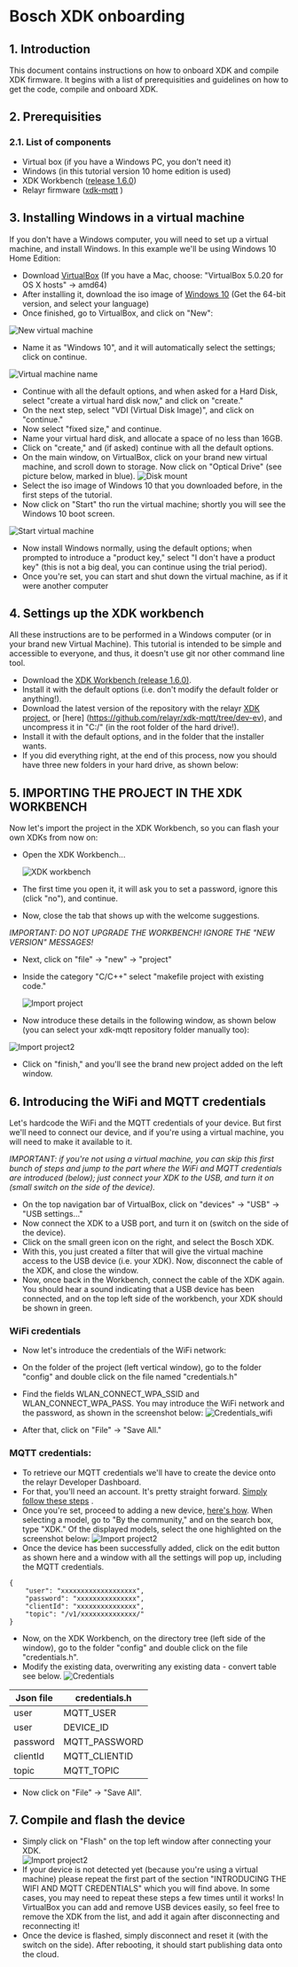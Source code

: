 # Bosch XDK onboarding 

## 1. Introduction

This document contains instructions on how to onboard XDK and compile XDK firmware.
It begins with a list of prerequisities and guidelines on how to get the code, compile and onboard XDK.

## 2. Prerequisities

### 2.1. List of components

 -  Virtual box (if you have a Windows PC, you don't need it)
 -  Windows (in this tutorial version 10 home edition is used)
 -  XDK Workbench ([release 1.6.0](http://xdk.bosch-connectivity.com/software-downloads)) 
 -  Relayr firmware ([xdk-mqtt](https://github.com/relayr/xdk-mqtt) )
 

## 3. Installing Windows in a virtual machine
If you don't have a Windows computer, you will need to set up a virtual machine, and install Windows. 
In this example we'll be using Windows 10 Home Edition:
 - Download [VirtualBox](https://www.virtualbox.org/wiki/Downloads)
 (If you have a Mac, choose: "VirtualBox 5.0.20 for OS X hosts" →  amd64)
 - After installing it, download the iso image of [Windows 10](https://www.microsoft.com/en-us/software-download/windows10ISO) (Get the 64-bit version, and select your language)
 - Once finished, go to VirtualBox, and click on "New":
 
 ![New virtual machine](assets/ScreenShot_2016-05-12_at_18.31.34.png)
 - Name it as "Windows 10", and it will automatically select the settings; click on continue.
 
 ![Virtual machine name](assets/ScreenShot_2016-05-12_at_19.06.28.png)
 
 - Continue with all the default options, and when asked for a Hard Disk, select "create a virtual hard disk now," and click on "create."
 - On the next step, select "VDI (Virtual Disk Image)", and click on "continue."
 - Now select "fixed size," and continue.
 - Name your virtual hard disk, and allocate a space of no less than 16GB.
 - Click on "create," and (if asked) continue with all the default options.
 - On the main window, on VirtualBox, click on your brand new virtual machine, and scroll down to storage. Now click on "Optical Drive" (see picture below, marked in blue).
 ![Disk mount](assets/ScreenShot_2016-05-13_at_11.01.20.png)
 - Select the iso image of Windows 10 that you downloaded before, in the first steps of the tutorial.
 - Now click on "Start" tho run the virtual machine; shortly you will see the Windows 10 boot screen.

  ![Start virtual machine](assets/ScreenShot_2016-05-13_at_11.11.28.png)

 - Now install Windows normally, using the default options; when prompted to introduce a "product key," select "I don't have a product key" (this is not a big deal, you can continue using the trial period).
 - Once you're set, you can start and shut down the virtual machine, as if it were another computer
 
 
## 4. Settings up the XDK workbench
All these instructions are to be performed in a Windows computer (or in your brand new Virtual Machine).
This tutorial is intended to be simple and accessible to everyone, and thus, it doesn't use git nor other command line tool.


 - Download the [XDK Workbench (release 1.6.0)](http://xdk.bosch-connectivity.com/software-downloads).
 - Install it with the default options (i.e. don't modify the default folder or anything!).
 - Download the latest version of the repository with the relayr [XDK project](https://codeload.github.com/relayr/xdk-mqtt/zip/master), or [here] (https://github.com/relayr/xdk-mqtt/tree/dev-ev), and uncompress it in "C:/" (in the root folder of the hard drive!).
 - Install it with the default options, and in the folder that the installer wants.
 - If you did everything right, at the end of this process, now you should have three new folders in your hard drive, as shown below:
 
 
## 5. IMPORTING THE PROJECT IN THE XDK WORKBENCH
Now let's import the project in the XDK Workbench, so you can flash your own XDKs from now on:
 - Open the XDK Workbench...
  
   ![XDK workbench](assets/xdk_icon.png)

 - The first time you open it, it will ask you to set a password, ignore this (click "no"), and continue.
 - Now, close the tab that shows up with the welcome suggestions.
  
*IMPORTANT: DO NOT UPGRADE THE WORKBENCH! IGNORE THE "NEW VERSION" MESSAGES!*
  
 - Next, click on "file" → "new" → "project"
 - Inside the category "C/C++" select "makefile project with existing code."
 
   ![Import project](assets/ScreenShot_2016-05-13_at_12.23.34.png)
 
 - Now introduce these details in the following window, as shown below (you can select your xdk-mqtt repository folder manually too):
  
 ![Import project2](assets/ScreenShot_2016-05-13_at_12.26.59.png)

 - Click on "finish," and you'll see the brand new project added on the left window.
 
 
## 6. Introducing the WiFi and MQTT credentials
Let's hardcode the WiFi and the MQTT credentials of your device. But first we'll need to connect our device, and if you're using a virtual machine, you will need to make it available to it.

*IMPORTANT: if you're not using a virtual machine, you can skip this first bunch of steps and jump to the part where the WiFi and MQTT credentials are introduced (below); just connect your XDK to the USB, and turn it on (small switch on the side of the device).*

 - On the top navigation bar of VirtualBox, click on "devices" → "USB" → "USB settings..."
 - Now connect the XDK to a USB port, and turn it on (switch on the side of the device).
 - Click on the small green icon on the right, and select the Bosch XDK.
 - With this, you just created a filter that will give the virtual machine access to the USB device (i.e. your XDK). Now, disconnect the cable of the XDK, and close the window.
 - Now, once back in the Workbench, connect the cable of the XDK again. You should hear a sound indicating that a USB device has been connected, and on the top left side of the workbench, your XDK should be shown in green.
 
### WiFi credentials
 - Now let's introduce the credentials of the WiFi network:
 - On the folder of the project (left vertical window), go to the folder "config" and double click on the file named "credentials.h"
 - Find the fields WLAN\_CONNECT\_WPA\_SSID and WLAN\_CONNECT\_WPA\_PASS. You may introduce the WiFi network and the password, as shown in the screenshot below:
    ![Credentials_wifi](assets/ScreenShot_2016-09-13_at_10.03.19.png)
 
 - After that, click on "File" → "Save All."
  
### MQTT credentials:
 - To retrieve our MQTT credentials we'll have to create the device onto the relayr Developer Dashboard.
 - For that, you'll need an account. It's pretty straight forward. [Simply follow these steps](http://docs.relayr.io/getting-started/account-creation/#creating-an-account) .
 - Once you're set, proceed to adding a new device, [here's how](http://docs.relayr.io/getting-started/devices-guide/#adding-a-device). When selecting a model, go to "By the community," and on the search box, type "XDK." Of the displayed models, select the one highlighted on the screenshot below:
  ![Import project2](assets/ScreenShot_2016-07-26_at_13.14.54.png)
 - Once the device has been successfully added, click on the edit button as shown here and a window with all the settings will pop up, including the MQTT credentials.
  
``` 
{
    "user": "xxxxxxxxxxxxxxxxxxx",
    "password": "xxxxxxxxxxxxxxx",
    "clientId": "xxxxxxxxxxxxxxx",
    "topic": "/v1/xxxxxxxxxxxxxx/"
}
```
  
 - Now, on the XDK Workbench, on the directory tree (left side of the window), go to the folder "config" and double click on the file "credentials.h".
 - Modify the existing data, overwriting any existing data - convert table see below.
   ![Credentials](assets/ScreenShot_2016-09-13_at_10.03.19.png)
   
Json file | credentials.h
------------ | -------------
user | MQTT_USER
user | DEVICE_ID
password | MQTT_PASSWORD
clientId | MQTT_CLIENTID
topic | MQTT_TOPIC
   
 - Now click on "File" → "Save All".
 
 
## 7. Compile and flash the device
 - Simply click on "Flash" on the top left window after connecting your XDK.  
  ![Import project2](assets/ScreenShot_2016-07-26_at_13.34.28.png)
 - If your device is not detected yet (because you're using a virtual machine) please repeat the first part of the section "INTRODUCING THE WIFI AND MQTT CREDENTIALS" which you will find above. In some cases, you may need to repeat these steps a few times until it works! In VirtualBox you can add and remove USB devices easily, so feel free to remove the XDK from the list, and add it again after disconnecting and reconnecting it!
 - Once the device is flashed, simply disconnect and reset it (with the switch on the side). After rebooting, it should start publishing data onto the cloud.
 

 
 
 

